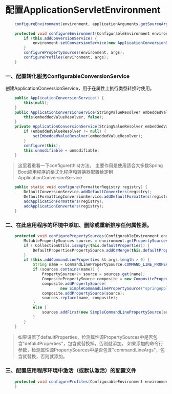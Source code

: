 # 配置ApplicationServletEnvironment

```java
    configureEnvironment(environment, applicationArguments.getSourceArgs());
    
	protected void configureEnvironment(ConfigurableEnvironment environment, String[] args) {
    	if (this.addConversionService) {
    		environment.setConversionService(new ApplicationConversionService());
    	}
    	configurePropertySources(environment, args);
    	configureProfiles(environment, args);
    }
```
### 一、配置转化服务ConfigurableConversionService
创建ApplicationConversionService，用于在属性上执行类型转换时使用。
```java
    public ApplicationConversionService() {
		this(null);
	}
	public ApplicationConversionService(StringValueResolver embeddedValueResolver) {
		this(embeddedValueResolver, false);
	}
	private ApplicationConversionService(StringValueResolver embeddedValueResolver, boolean unmodifiable) {
		if (embeddedValueResolver != null) {
			setEmbeddedValueResolver(embeddedValueResolver);
		}
		configure(this);
		this.unmodifiable = unmodifiable;
	}
```
> 这里着重看一下configure(this)方法，
> 主要作用是使用适合大多数Spring Boot应用程序的格式化程序和转换器配置给定到ApplicationConversionService
```java
    public static void configure(FormatterRegistry registry) {
		DefaultConversionService.addDefaultConverters(registry);
		DefaultFormattingConversionService.addDefaultFormatters(registry);
		addApplicationFormatters(registry);
		addApplicationConverters(registry);
	}
```

### 二、在此应用程序的环境中添加、删除或重新排序任何属性源。
```java
    protected void configurePropertySources(ConfigurableEnvironment environment, String[] args) {
		MutablePropertySources sources = environment.getPropertySources();
		if (!CollectionUtils.isEmpty(this.defaultProperties)) {
			DefaultPropertiesPropertySource.addOrMerge(this.defaultProperties, sources);
		}
		if (this.addCommandLineProperties && args.length > 0) {
			String name = CommandLinePropertySource.COMMAND_LINE_PROPERTY_SOURCE_NAME;
			if (sources.contains(name)) {
				PropertySource<?> source = sources.get(name);
				CompositePropertySource composite = new CompositePropertySource(name);
				composite.addPropertySource(
						new SimpleCommandLinePropertySource("springApplicationCommandLineArgs", args));
				composite.addPropertySource(source);
				sources.replace(name, composite);
			}
			else {
				sources.addFirst(new SimpleCommandLinePropertySource(args));
			}
		}
	}
```
> 如果设置了defaultProperties，检测属性源PropertySources中是否包含"defalutProperties"，包含就替换掉，否则就添加。
> 如果添加的命令行参数，检测属性源PropertySources中是否包含"commandLineArgs"，包含就替换，否则就添加。

### 三、配置应用程序环境中激活（或默认激活）的配置文件
```java
    protected void configureProfiles(ConfigurableEnvironment environment, String[] args) {
	}
```